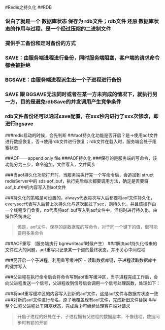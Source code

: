 #Redis之持久化
##RDB
### 说白了就是一个 数据库状态 保存为 rdb文件；rdb文件 还原 数据库状态的作用与过程，是一个经过压缩的二进制文件
### 提供手工备份和定时备份的方式
### SAVE：由服务端进程进行备份，同时服务端阻塞，客户端的请求命令都会被拒绝
### BGSAVE：由服务端进程派生出一个子进程进行备份
### SAVE 跟 BGSAVE无法同时或者在某一方未完成的情况下，就执行另一方，目的是避免rdbSave的并发调用产生竞争条件
### rdb文件备份还可以通过save配置，在xxx秒内进行了xxx次修改，即进行bgsave

###redis启动的时候，会先判断
###aof持久化功能是否开启？是->使用aof文件进行数据恢复，否->使用rdb文件进行恢复；rdb文件在载入时，服务端会处于阻塞状态

##AOF——append only file
###AOF持久化
###保存的是服务端的写命令，该功能分为三步，命令追加，文件写入，文件同步

###当aof持久化功能打开时，当服务端执行完一个写命令后，会追加到 struct redisServer中的 sds aof_buf，执行完后每次都要调用方法，确定是否要将aof_buf中的内容写入到aof文件

###持久化的策略是可设置的，always代表每次写入后都要将aof文件持久化，everysec代表写入后若上次持久化与这次超过了sec，则持久化，并且该操作由一个线程专门负责，no代表将aof_buf写入到aof文件中，但何时进行持久化，由操作系统决定
> 但是，aof文件，保存的是数据库的写命令，对于同一个键下的值，很可能要用多条命令

###AOF重写 （服务端执行 bgrewriteaof时候产生）
###解决aof持久化带来的文件过大的问题，aof重写只记录某一个键的最终状态，并不关心中间过程

###另开启一个子进程，利用重写缓冲区 + 读取数据库键，子进程读取数据库中的键并写入

###父进程在执行命令后会将命令写到aof重写缓冲区，当子进程完成工作后，会向父进程发送一个信号，父进程收到信号后会调用一个信号处理函数，处理如下：

###将aof重写缓冲区的内容写入到新的aof文件，这是aof文件与数据库状态一致
###对新的aof文件进行命名，原子地覆盖现有aof文件，完成新旧文件替换
###整个过程父进程处于阻塞状态，完成后才可继续处理客户端对请求

> 开启子进程的好处在于，子进程拥有父进程的数据副本，不像线程，数据同步时有锁的开销
> 
> 
> 